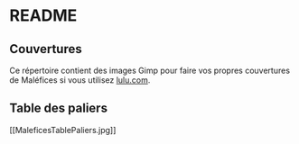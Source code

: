 # README

## Couvertures

Ce répertoire contient des images Gimp pour faire vos propres couvertures de Maléfices si vous utilisez [lulu.com](https://www.lulu.com).

## Table des paliers

[[MaleficesTablePaliers.jpg]]

